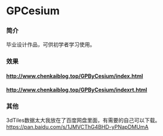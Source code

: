 # GPCesium

### 简介
毕业设计作品，可供初学者学习使用。

### 效果
#### http://www.chenkaiblog.top/GPByCesium/index.html
#### http://www.chenkaiblog.top/GPByCesium/indexrt.html

### 其他
3dTiles数据太大我放在了百度网盘里面，有需要的自己可以下载。
https://pan.baidu.com/s/1JMVCThG4BHD-yPNapDMUmA
